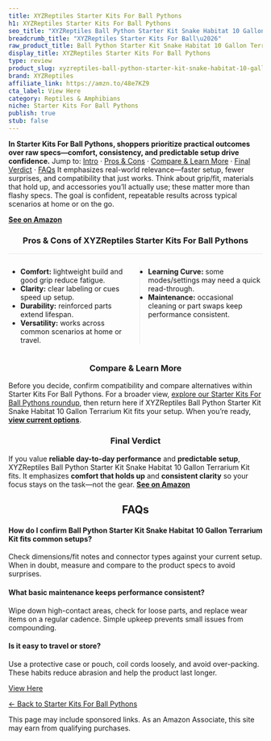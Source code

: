 ```yaml
---
title: XYZReptiles Starter Kits For Ball Pythons
h1: XYZReptiles Starter Kits For Ball Pythons
seo_title: "XYZReptiles Ball Python Starter Kit Snake Habitat 10 Gallon\u2026"
breadcrumb_title: "XYZReptiles Starter Kits For Ball\u2026"
raw_product_title: Ball Python Starter Kit Snake Habitat 10 Gallon Terrarium Kit
display_title: XYZReptiles Starter Kits For Ball Pythons
type: review
product_slug: xyzreptiles-ball-python-starter-kit-snake-habitat-10-gallon-terrarium-kit
brand: XYZReptiles
affiliate_link: https://amzn.to/48e7KZ9
cta_label: View Here
category: Reptiles & Amphibians
niche: Starter Kits For Ball Pythons
publish: true
stub: false
---
```


<div id="intro" class="full-width"><p><strong>In Starter Kits For Ball Pythons, shoppers prioritize practical outcomes over raw specs&mdash;comfort, consistency, and predictable setup drive confidence.</strong> Jump to: <a href="#intro">Intro</a> · <a href="#pros-cons">Pros &amp; Cons</a> · <a href="#compare-more">Compare &amp; Learn More</a> · <a href="#verdict">Final Verdict</a> · <a href="#faqs">FAQs</a> It emphasizes real-world relevance&mdash;faster setup, fewer surprises, and compatibility that just works. Think about grip/fit, materials that hold up, and accessories you’ll actually use; these matter more than flashy specs. The goal is confident, repeatable results across typical scenarios at home or on the go.</p><p><a href="https://amzn.to/48e7KZ9" rel="nofollow sponsored noopener" target="_blank"><strong>See on Amazon</strong></a></p></div>
<h3 id="pros-cons" style="text-align:center;">Pros &amp; Cons of XYZReptiles Starter Kits For Ball Pythons</h3>
<div class="pc-grid" style="display:grid;grid-template-columns:1fr 1fr;gap:16px;border-top:1px solid #e5e7eb;padding-top:12px;">
  <ul>
    <li><strong>Comfort:</strong> lightweight build and good grip reduce fatigue.</li>
    <li><strong>Clarity:</strong> clear labeling or cues speed up setup.</li>
    <li><strong>Durability:</strong> reinforced parts extend lifespan.</li>
    <li><strong>Versatility:</strong> works across common scenarios at home or travel.</li>
  </ul>
  <ul style="border-left:1px solid #e5e7eb;padding-left:16px;">
    <li><strong>Learning Curve:</strong> some modes/settings may need a quick read-through.</li>
    <li><strong>Maintenance:</strong> occasional cleaning or part swaps keep performance consistent.</li>
  </ul>
</div>


<h3 id="compare-more" style="text-align:center;">Compare &amp; Learn More</h3>
<p>Before you decide, confirm compatibility and compare alternatives within Starter Kits For Ball Pythons. For a broader view, <a href="#">explore our Starter Kits For Ball Pythons roundup</a>, then return here if XYZReptiles Ball Python Starter Kit Snake Habitat 10 Gallon Terrarium Kit fits your setup. When you’re ready, <a href="https://amzn.to/48e7KZ9" rel="nofollow sponsored noopener" target="_blank"><strong>view current options</strong></a>.</p>

<h3 id="verdict" style="text-align:center;">Final Verdict</h3>
<p>If you value <strong>reliable day-to-day performance</strong> and <strong>predictable setup</strong>, XYZReptiles Ball Python Starter Kit Snake Habitat 10 Gallon Terrarium Kit fits. It emphasizes <strong>comfort that holds up</strong> and <strong>consistent clarity</strong> so your focus stays on the task&mdash;not the gear. <a href="https://amzn.to/48e7KZ9" rel="nofollow sponsored noopener" target="_blank"><strong>See on Amazon</strong></a></p>

<h2 id="faqs" style="text-align:center;">FAQs</h2>
<h4><strong>How do I confirm Ball Python Starter Kit Snake Habitat 10 Gallon Terrarium Kit fits common setups?</strong></h4>
<p>Check dimensions/fit notes and connector types against your current setup. When in doubt, measure and compare to the product specs to avoid surprises.</p>
<h4><strong>What basic maintenance keeps performance consistent?</strong></h4>
<p>Wipe down high-contact areas, check for loose parts, and replace wear items on a regular cadence. Simple upkeep prevents small issues from compounding.</p>
<h4><strong>Is it easy to travel or store?</strong></h4>
<p>Use a protective case or pouch, coil cords loosely, and avoid over-packing. These habits reduce abrasion and help the product last longer.</p>

<p><a class="btn" href="https://amzn.to/48e7KZ9" target="_blank" rel="nofollow sponsored noopener">View Here</a></p>
<p><a href="/roundups/reptiles-amphibians/starter-kits-for-ball-pythons/">← Back to Starter Kits For Ball Pythons</a></p>
<aside class="disclosure">This page may include sponsored links. As an Amazon Associate, this site may earn from qualifying purchases.</aside>
